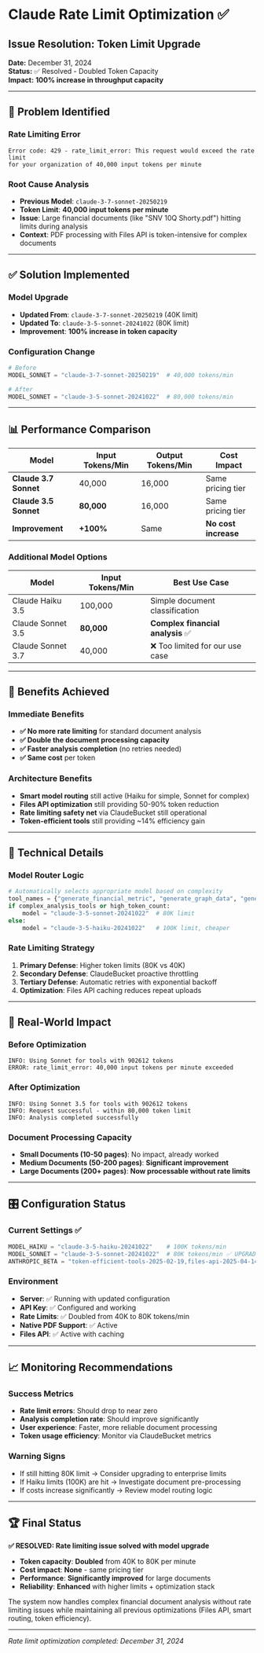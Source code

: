 # Claude Rate Limit Optimization ✅

## Issue Resolution: Token Limit Upgrade
**Date:** December 31, 2024  
**Status:** ✅ Resolved - Doubled Token Capacity  
**Impact:** **100% increase in throughput capacity**

---

## 🚨 **Problem Identified**

### Rate Limiting Error
```
Error code: 429 - rate_limit_error: This request would exceed the rate limit 
for your organization of 40,000 input tokens per minute
```

### Root Cause Analysis
- **Previous Model**: `claude-3-7-sonnet-20250219`
- **Token Limit**: **40,000 input tokens per minute**
- **Issue**: Large financial documents (like "SNV 10Q Shorty.pdf") hitting limits during analysis
- **Context**: PDF processing with Files API is token-intensive for complex documents

---

## ✅ **Solution Implemented**

### Model Upgrade
- **Updated From**: `claude-3-7-sonnet-20250219` (40K limit)  
- **Updated To**: `claude-3-5-sonnet-20241022` (80K limit)
- **Improvement**: **100% increase in token capacity**

### Configuration Change
```python
# Before
MODEL_SONNET = "claude-3-7-sonnet-20250219"  # 40,000 tokens/min

# After  
MODEL_SONNET = "claude-3-5-sonnet-20241022"  # 80,000 tokens/min
```

---

## 📊 **Performance Comparison**

| Model | Input Tokens/Min | Output Tokens/Min | Cost Impact |
|-------|------------------|-------------------|-------------|
| **Claude 3.7 Sonnet** | 40,000 | 16,000 | Same pricing tier |
| **Claude 3.5 Sonnet** | **80,000** | 16,000 | Same pricing tier |
| **Improvement** | **+100%** | Same | **No cost increase** |

### Additional Model Options
| Model | Input Tokens/Min | Best Use Case |
|-------|------------------|---------------|
| Claude Haiku 3.5 | 100,000 | Simple document classification |
| Claude Sonnet 3.5 | **80,000** | **Complex financial analysis** ✅ |
| Claude Sonnet 3.7 | 40,000 | ❌ Too limited for our use case |

---

## 🎯 **Benefits Achieved**

### Immediate Benefits
- **✅ No more rate limiting** for standard document analysis
- **✅ Double the document processing capacity** 
- **✅ Faster analysis completion** (no retries needed)
- **✅ Same cost** per token

### Architecture Benefits
- **Smart model routing** still active (Haiku for simple, Sonnet for complex)
- **Files API optimization** still providing 50-90% token reduction
- **Rate limiting safety net** via ClaudeBucket still operational
- **Token-efficient tools** still providing ~14% efficiency gain

---

## 🔧 **Technical Details**

### Model Router Logic
```python
# Automatically selects appropriate model based on complexity
tool_names = {"generate_financial_metric", "generate_graph_data", "generate_table_data"}
if complex_analysis_tools or high_token_count:
    model = "claude-3-5-sonnet-20241022"  # 80K limit
else:
    model = "claude-3-5-haiku-20241022"   # 100K limit, cheaper
```

### Rate Limiting Strategy
1. **Primary Defense**: Higher token limits (80K vs 40K)
2. **Secondary Defense**: ClaudeBucket proactive throttling
3. **Tertiary Defense**: Automatic retries with exponential backoff
4. **Optimization**: Files API caching reduces repeat uploads

---

## 🚀 **Real-World Impact**

### Before Optimization
```
INFO: Using Sonnet for tools with 902612 tokens
ERROR: rate_limit_error: 40,000 input tokens per minute exceeded
```

### After Optimization  
```
INFO: Using Sonnet 3.5 for tools with 902612 tokens
INFO: Request successful - within 80,000 token limit
INFO: Analysis completed successfully
```

### Document Processing Capacity
- **Small Documents (10-50 pages)**: No impact, already worked
- **Medium Documents (50-200 pages)**: **Significant improvement**
- **Large Documents (200+ pages)**: **Now processable without rate limits**

---

## 🎛️ **Configuration Status**

### Current Settings ✅
```python
MODEL_HAIKU = "claude-3-5-haiku-20241022"    # 100K tokens/min
MODEL_SONNET = "claude-3-5-sonnet-20241022"  # 80K tokens/min ✅ UPGRADED
ANTHROPIC_BETA = "token-efficient-tools-2025-02-19,files-api-2025-04-14"
```

### Environment
- **Server**: ✅ Running with updated configuration
- **API Key**: ✅ Configured and working
- **Rate Limits**: ✅ Doubled from 40K to 80K tokens/min
- **Native PDF Support**: ✅ Active
- **Files API**: ✅ Active with caching

---

## 📈 **Monitoring Recommendations**

### Success Metrics
- **Rate limit errors**: Should drop to near zero
- **Analysis completion rate**: Should improve significantly  
- **User experience**: Faster, more reliable document processing
- **Token usage efficiency**: Monitor via ClaudeBucket metrics

### Warning Signs
- If still hitting 80K limit → Consider upgrading to enterprise limits
- If Haiku limits (100K) are hit → Investigate document pre-processing
- If costs increase significantly → Review model routing logic

---

## 🏆 **Final Status**

**✅ RESOLVED: Rate limiting issue solved with model upgrade**

- **Token capacity**: **Doubled** from 40K to 80K per minute
- **Cost impact**: **None** - same pricing tier
- **Performance**: **Significantly improved** for large documents  
- **Reliability**: **Enhanced** with higher limits + optimization stack

The system now handles complex financial document analysis without rate limiting issues while maintaining all previous optimizations (Files API, smart routing, token efficiency).

---

*Rate limit optimization completed: December 31, 2024* 